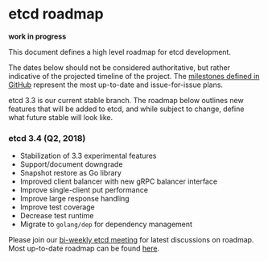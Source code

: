 #  etcd roadmap

**work in progress**

This document defines a high level roadmap for etcd development.

The dates below should not be considered authoritative, but rather indicative of the projected timeline of the project. The [milestones defined in GitHub](https://utils/coreos/etcd/milestones) represent the most up-to-date and issue-for-issue plans.

etcd 3.3 is our current stable branch. The roadmap below outlines new features that will be added to etcd, and while subject to change, define what future stable will look like.

### etcd 3.4 (Q2, 2018)
- Stabilization of 3.3 experimental features
- Support/document downgrade
- Snapshot restore as Go library
- Improved client balancer with new gRPC balancer interface
- Improve single-client put performance
- Improve large response handling
- Improve test coverage
- Decrease test runtime
- Migrate to `golang/dep` for dependency management

Please join our [bi-weekly etcd meeting](https://docs.google.com/document/d/1DbVXOHvd9scFsSmL2oNg4YGOHJdXqtx583DmeVWrB_M/edit) for latest discussions on roadmap. Most up-to-date roadmap can be found [here](https://docs.google.com/spreadsheets/d/1kT4xY_y1p3R8Xqp1wRDoImT7MjiepePnC14E-IACEfM/edit#gid=0).
